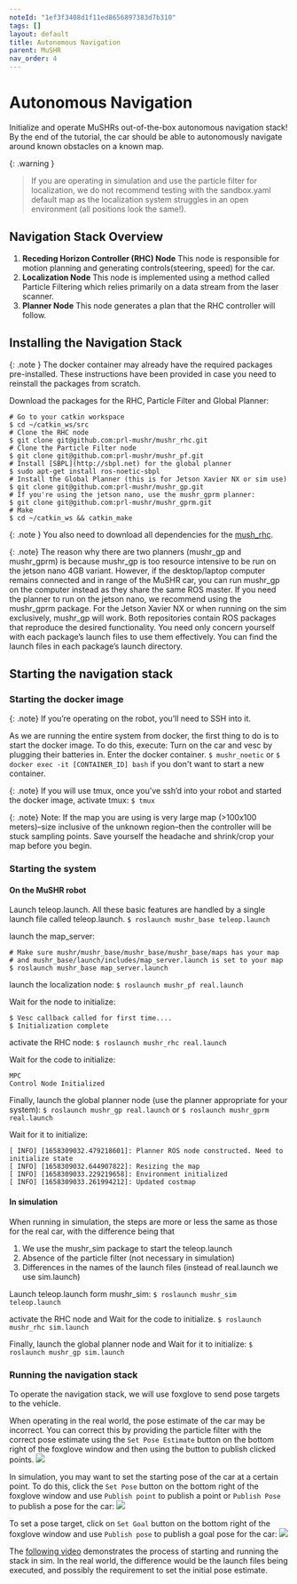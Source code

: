 ```yaml
---
noteId: "1ef3f3408d1f11ed8656897383d7b310"
tags: []
layout: default
title: Autonomous Navigation
parent: MuSHR
nav_order: 4
---
```


# [](#header-1)Autonomous Navigation
Initialize and operate MuSHRs out-of-the-box autonomous navigation stack! By the end of the tutorial, the car should be able to autonomously navigate around known obstacles on a known map.

{: .warning }
> If you are operating in simulation and use the particle filter for localization, we do not recommend testing with the sandbox.yaml default map as the localization system struggles in an open environment (all positions look the same!).

## Navigation Stack Overview
1. **Receding Horizon Controller (RHC) Node**
This node is responsible for motion planning and generating controls(steering, speed) for the car.
2. **Localization Node**
This node is implemented using a method called Particle Filtering which relies primarily on a data stream from the laser scanner.
3. **Planner Node**
This node generates a plan that the RHC controller will follow.

## Installing the Navigation Stack
{: .note }
The docker container may already have the required packages pre-installed. These instructions have been provided in case you need to reinstall the packages from scratch.

Download the packages for the RHC, Particle Filter and Global Planner:
```
# Go to your catkin workspace
$ cd ~/catkin_ws/src
# Clone the RHC node
$ git clone git@github.com:prl-mushr/mushr_rhc.git
# Clone the Particle Filter node
$ git clone git@github.com:prl-mushr/mushr_pf.git
# Install [SBPL](http://sbpl.net) for the global planner
$ sudo apt-get install ros-noetic-sbpl
# Install the Global Planner (this is for Jetson Xavier NX or sim use)
$ git clone git@github.com:prl-mushr/mushr_gp.git
# If you're using the jetson nano, use the mushr_gprm planner:
$ git clone git@github.com:prl-mushr/mushr_gprm.git
# Make
$ cd ~/catkin_ws && catkin_make
```
{: .note }
You also need to download all dependencies for the [mush_rhc](https://github.com/prl-mushr/mushr_rhc).

{: .note}
The reason why there are two planners (mushr_gp and mushr_gprm) is because mushr_gp is too resource intensive to be run on the jetson nano 4GB variant. However, if the desktop/laptop computer remains connected and in range of the MuSHR car, you can run mushr_gp on the computer instead as they share the same ROS master. If you need the planner to run on the jetson nano, we recommend using the mushr_gprm package. For the Jetson Xavier NX or when running on the sim exclusively, mushr_gp will work. Both repositories contain ROS packages that reproduce the desired functionality. You need only concern yourself with each package’s launch files to use them effectively. You can find the launch files in each package’s launch directory.

## Starting the navigation stack
### Starting the docker image
{: .note}
If you’re operating on the robot, you’ll need to SSH into it.

As we are running the entire system from docker, the first thing to do is to start the docker image. To do this, execute:
Turn on the car and vesc by plugging their batteries in. Enter the docker container.
```$ mushr_noetic```
or
```$ docker exec -it [CONTAINER_ID] bash```
if you don't want to start a new container.

{: .note}
If you will use tmux, once you’ve ssh’d into your robot and started the docker image, activate tmux: ```$ tmux```

{: .note}
Note: If the map you are using is very large map (>100x100 meters)–size inclusive of the unknown region–then the controller will be stuck sampling points. Save yourself the headache and shrink/crop your map before you begin.

### Starting the system
#### On the MuSHR robot
Launch teleop.launch. All these basic features are handled by a single launch file called teleop.launch.
```$ roslaunch mushr_base teleop.launch```

launch the map_server:
```
# Make sure mushr/mushr_base/mushr_base/mushr_base/maps has your map 
# and mushr_base/launch/includes/map_server.launch is set to your map
$ roslaunch mushr_base map_server.launch
```
launch the localization node:
```$ roslaunch mushr_pf real.launch```

Wait for the node to initialize:
```
$ Vesc callback called for first time....
$ Initialization complete
```

activate the RHC node:
```$ roslaunch mushr_rhc real.launch```

Wait for the code to initialize:
```
MPC
Control Node Initialized
```

Finally, launch the global planner node (use the planner appropriate for your system):
```$ roslaunch mushr_gp real.launch```
or
```$ roslaunch mushr_gprm real.launch```

Wait for it to initialize:
```
[ INFO] [1658309032.479218601]: Planner ROS node constructed. Need to initialize state
[ INFO] [1658309032.644907822]: Resizing the map
[ INFO] [1658309033.229219658]: Environment initialized
[ INFO] [1658309033.261994212]: Updated costmap
```

#### In simulation
When running in simulation, the steps are more or less the same as those for the real car, with the difference being that

1. We use the mushr_sim package to start the teleop.launch
2. Absence of the particle filter (not necessary in simulation)
3. Differences in the names of the launch files (instead of real.launch we use sim.launch)

Launch teleop.launch form mushr_sim:
```$ roslaunch mushr_sim teleop.launch```

activate the RHC node and Wait for the code to initialize.
```$ roslaunch mushr_rhc sim.launch```

Finally, launch the global planner node and Wait for it to initialize:
```$ roslaunch mushr_gp sim.launch```

### Running the navigation stack
To operate the navigation stack, we will use foxglove to send pose targets to the vehicle.

When operating in the real world, the pose estimate of the car may be incorrect. You can correct this by providing the particle filter with the correct pose estimate using the ```Set Pose Estimate``` button on the bottom right of the foxglove window and then using the button to publish clicked points.
![](../../assets/images/set_pose_estimate.png)

In simulation, you may want to set the starting pose of the car at a certain point. To do this, click the ```Set Pose``` button on the bottom right of the foxglove window and use ```Publish point``` to publish a point or ```Publish Pose``` to publish a pose for the car:
![](../../assets/images/set_pose.png)

To set a pose target, click on ```Set Goal``` button on the bottom right of the foxglove window and use ```Publish pose``` to publish a goal pose for the car:
![](../../assets/images/set_goal.png)

The [following video](https://mushr.io/tutorials/autonomous-navigation/final_vid_stack.mp4) demonstrates the process of starting and running the stack in sim. In the real world, the difference would be the launch files being executed, and possibly the requirement to set the initial pose estimate.
